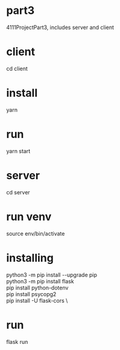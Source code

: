 # part3
 4111ProjectPart3, includes server and client

# client
cd client

# install
yarn

# run
yarn start

# server
cd server


# run venv
source env/bin/activate

# installing
python3 -m pip install --upgrade pip \
python3 -m pip install flask \
pip install python-dotenv \
pip install psycopg2 \
pip install -U flask-cors \

# run
flask run
